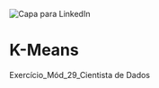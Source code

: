 ![Capa para LinkedIn](https://github.com/user-attachments/assets/ddcf9368-178b-4dfb-9a78-8f88ad88120f)
# K-Means
Exercício_Mód_29_Cientista de Dados
